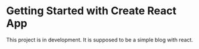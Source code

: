 # Getting Started with Create React App

This project is in development. It is supposed to be a simple blog with react. 

